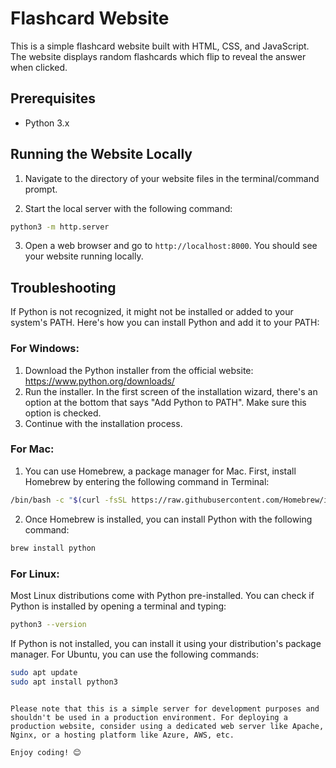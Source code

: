 # Flashcard Website

This is a simple flashcard website built with HTML, CSS, and JavaScript. The website displays random flashcards which flip to reveal the answer when clicked.

## Prerequisites

- Python 3.x

## Running the Website Locally

1. Navigate to the directory of your website files in the terminal/command prompt.

2. Start the local server with the following command:

```bash
python3 -m http.server
```

3. Open a web browser and go to `http://localhost:8000`. You should see your website running locally.

## Troubleshooting

If Python is not recognized, it might not be installed or added to your system's PATH. Here's how you can install Python and add it to your PATH:

### For Windows:

1. Download the Python installer from the official website: https://www.python.org/downloads/
2. Run the installer. In the first screen of the installation wizard, there's an option at the bottom that says "Add Python to PATH". Make sure this option is checked.
3. Continue with the installation process.

### For Mac:

1. You can use Homebrew, a package manager for Mac. First, install Homebrew by entering the following command in Terminal: 

```bash
/bin/bash -c "$(curl -fsSL https://raw.githubusercontent.com/Homebrew/install/HEAD/install.sh)"
```

2. Once Homebrew is installed, you can install Python with the following command:

```bash
brew install python
```

### For Linux:

Most Linux distributions come with Python pre-installed. You can check if Python is installed by opening a terminal and typing:

```bash
python3 --version
```

If Python is not installed, you can install it using your distribution's package manager. For Ubuntu, you can use the following commands:

```bash
sudo apt update
sudo apt install python3
```
```

Please note that this is a simple server for development purposes and shouldn't be used in a production environment. For deploying a production website, consider using a dedicated web server like Apache, Nginx, or a hosting platform like Azure, AWS, etc.

Enjoy coding! 😊
```